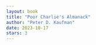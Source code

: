 ```yaml
---
layout: book
title: "Poor Charlie's Almanack"
author: "Peter D. Kaufman"
date: 2023-10-17
stars: 3
---
```


